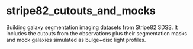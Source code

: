 # stripe82_cutouts_and_mocks
Building galaxy segmentation imaging datasets from Stripe82 SDSS. It includes the cutouts from the observations plus their segmentation masks and mock galaxies simulated as bulge+disc light profiles.
